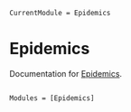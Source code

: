 ```@meta
CurrentModule = Epidemics
```

# Epidemics

Documentation for [Epidemics](https://github.com/pratikunterwegs/Epidemics.jl).

```@index
```

```@autodocs
Modules = [Epidemics]
```
